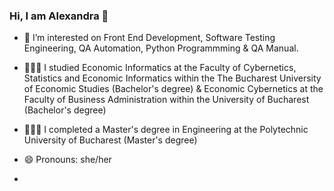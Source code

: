 ### Hi, I am Alexandra 👋

- 🔭 I’m interested on Front End Development, Software Testing Engineering, QA Automation, Python Programmming & QA Manual.
- 👩🏻‍🎓 I studied Economic Informatics at the Faculty of Cybernetics, Statistics and Economic Informatics within the The Bucharest University of Economic Studies (Bachelor's degree) & Economic Cybernetics at the Faculty of Business Administration within the University of Bucharest (Bachelor's degree)
- 👩🏻‍🎓 I completed a Master's degree in Engineering at the Polytechnic University of Bucharest (Master's degree)
- 😄 Pronouns: she/her

-
<!--
**alexandraputanu/alexandraputanu** is a ✨ _special_ ✨ repository because its `README.md` (this file) appears on your GitHub profile.

Here are some ideas to get you started:

- 🔭 I’m currently working on ...
- 🌱 I studied Computer Science
- 👯 I’m looking to collaborate on ...
- 🤔 I’m looking for help with ...
- 💬 Ask me about ...
- 📫 How to reach me: ...
- 😄 Pronouns: ...
- ⚡ Fun fact: ...
-->
